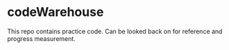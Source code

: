 # codeWarehouse
This repo contains practice code. Can be looked back on for reference and progress measurement.
